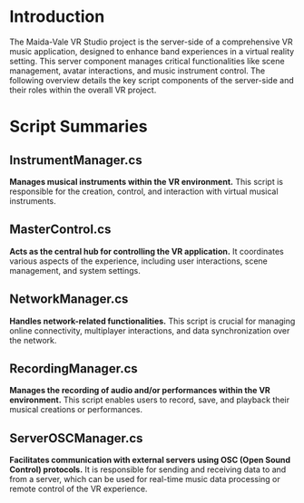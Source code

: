 # Introduction
The Maida-Vale VR Studio project is the server-side of a comprehensive VR music application, designed to enhance band experiences in a virtual reality setting. This server component manages critical functionalities like scene management, avatar interactions, and music instrument control. The following overview details the key script components of the server-side and their roles within the overall VR project.

# Script Summaries

## InstrumentManager.cs
**Manages musical instruments within the VR environment.** This script is responsible for the creation, control, and interaction with virtual musical instruments.

## MasterControl.cs
**Acts as the central hub for controlling the VR application.** It coordinates various aspects of the experience, including user interactions, scene management, and system settings.

## NetworkManager.cs
**Handles network-related functionalities.** This script is crucial for managing online connectivity, multiplayer interactions, and data synchronization over the network.

## RecordingManager.cs
**Manages the recording of audio and/or performances within the VR environment.** This script enables users to record, save, and playback their musical creations or performances.

## ServerOSCManager.cs
**Facilitates communication with external servers using OSC (Open Sound Control) protocols.** It is responsible for sending and receiving data to and from a server, which can be used for real-time music data processing or remote control of the VR experience.
